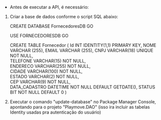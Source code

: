  - Antes de executar a API, é necessário:
1) Criar a base de dados conforme o script SQL abaixo:

	CREATE DATABASE FornecedoresDB
	GO
	
	USE FORNECEDORESDB
	GO
	
	CREATE TABLE Fornecedor
		(
			Id INT  IDENTITY(1,1) PRIMARY KEY,
			NOME VARCHAR  (255),
			EMAIL VARCHAR  (255),
			CNPJ VARCHAR(18) UNIQUE NOT NULL,               
			TELEFONE VARCHAR(15) NOT NULL,                   
			ENDERECO VARCHAR(255) NOT NULL,                 
			CIDADE VARCHAR(100) NOT NULL,                  
			ESTADO VARCHAR(2) NOT NULL,                    
			CEP VARCHAR(9) NOT NULL,                       
			DATA_CADASTRO DATETIME NOT NULL DEFAULT GETDATE(), 
			STATUS BIT NOT NULL DEFAULT 0
   		)         

3) Executar o comando "update-database" no Package Manager Console, apontando para o projeto "Playmove.DAO" (isso ira incluir as tabelas Identity usadas pra autenticação do usuário)
